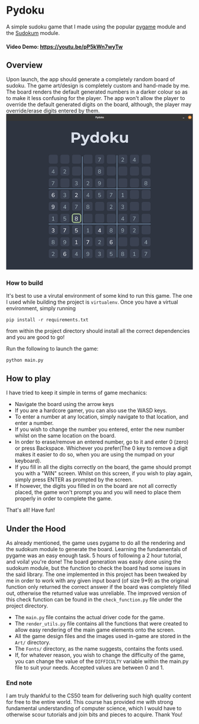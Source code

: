 # Pydoku

A simple sudoku game that I made using the popular [pygame](https://pypi.org/project/pygame/) module and the [Sudokum](https://github.com/MorvanZhou/sudoku) module.

#### Video Demo: <https://youtu.be/pP5kWn7wyTw>

## Overview

Upon launch, the app should generate a completely random board of sudoku. The game art/design is completely
custom and hand-made by me. The board renders the default generated numbers in a darker colour so as to make
it less confusing for the player. The app won't allow the player to override the default generated digits on the
board, although, the player may override/erase digits entered by them.
<br>
<img src="Screenshots/screenshot_01.png" />
### How to build

It's best to use a virutal environment of some kind to run this game. The one I used while building the project is `virtualenv`.
Once you have a virtual environment, simply running

```
pip install -r requirements.txt
```

from within the project directory should install all the correct dependencies and you are good to go!<br>

Run the following to launch the game:

```
python main.py
```

## How to play

I have tried to keep it simple in terms of game mechanics:

- Navigate the board using the arrow keys
- If you are a hardcore gamer, you can also use the WASD keys.
- To enter a number at any location, simply navigate to that location, and enter a number.
- If you wish to change the number you entered, enter the new number whilst on the same location on the board.
- In order to erase/remove an entered number, go to it and enter 0 (zero) or press Backspace. Whichever you prefer(The 0 key to remove a digit makes it easier to do so, when you are using the numpad on your keyboard).
- If you fill in all the digits correctly on the board, the game should prompt you with a "WIN" screen. Whilst on this screen, if you wish to play again, simply press ENTER as prompted by the screen.
- If however, the digits you filled in on the board are
  not all correctly placed, the game won't prompt you and you will need to place them properly in order to complete the game.

That's all! Have fun!

## Under the Hood

As already mentioned, the game uses pygame to do all the rendering and the sudokum module to generate the board.
Learning the fundamentals of pygame was an easy enough task. 5 hours of following a 2 hour tutorial, and voila! you're done!
The board generation was easily done using the sudokum module, but the function to check the board had some issues in the said library. The one implemented in this project has been tweaked by me in order to work with any given input board (of size 9\*9) as the original function only returned the correct answer if the board was completely filled out, otherwise the returned value was unreliable. The improved version of this check function can be found in the `check_function.py` file under the project directory.

- The `main.py` file contains the actual driver code for the game.
- The `render_utils.py` file contains all the functions that were created to allow easy rendering of the main game elements onto the screen.
- All the game design files and the images used in-game are stored in the `Art/` directory.
- The `Fonts/` directory, as the name suggests, contains the fonts used.
- If, for whatever reason, you wish to change the difficulty of the game, you can change the value of the `DIFFICULTY` variable within the main.py file to suit your needs. Accepted values are between 0 and 1.

### End note

I am truly thankful to the CS50 team for delivering such high quality content for free to the entire world. This course has provided me with strong fundamental understanding of computer science, which I would have to otherwise scour tutorials and join bits and pieces to acquire.
Thank You!
